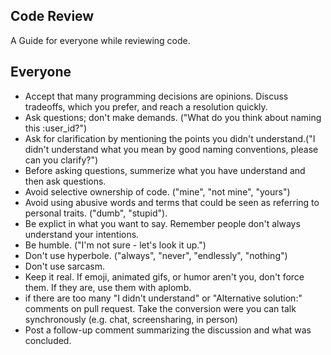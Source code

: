  ## Code Review
 
 A Guide for everyone while reviewing code.

## Everyone
- Accept that many programming decisions are opinions. Discuss tradeoffs, which you prefer, and reach a resolution quickly.
- Ask questions; don't make demands. ("What do you think about naming this :user_id?")
- Ask for clarification by mentioning the points you didn't understand.("I didn't understand what you mean by good naming conventions, please can you clarify?")
- Before asking questions, summerize what you have understand and then ask questions.
- Avoid selective ownership of code. ("mine", "not mine", "yours")
- Avoid using abusive words and terms that could be seen as referring to personal traits. ("dumb", "stupid"). 
- Be explict in what you want to say. Remember people don't always understand your intentions.
- Be humble. ("I'm not sure - let's look it up.")
- Don't use hyperbole. ("always", "never", "endlessly", "nothing")
- Don't use sarcasm.
- Keep it real. If emoji, animated gifs, or humor aren't you, don't force them. If they are, use them with aplomb.
- if there are too many "I didn't understand" or "Alternative solution:" comments on pull request.
Take the conversion were you can talk synchronously (e.g. chat, screensharing, in person) 
- Post a follow-up comment summarizing the discussion and what was concluded.
